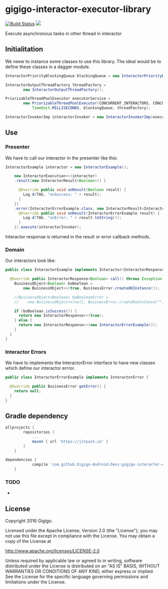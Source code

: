 # gigigo-interactor-executor-library
[![Build Status](https://travis-ci.org/Gigigo-Android-Devs/gigigo-interactor-executor-library.svg?branch=master)](https://travis-ci.org/Gigigo-Android-Devs/gigigo-interactor-executor-library.svg?branch=master)
[![](https://jitpack.io/v/Gigigo-Android-Devs/gigigo-interactor-executor-library.svg)](https://jitpack.io/#Gigigo-Android-Devs/gigigo-interactor-executor-library)

Execute asynchronous tasks in other thread in interactor 

## Initialitation
We neew to instance some classes to use this library. The ideal would be to define these classes in a dagger module.

```java
InteractorPriorityBlockingQueue blockingQueue = new InteractorPriorityBlockingQueue(100);

InteractorOutputThreadFactory threadFactory =
        new InteractorOutputThreadFactory();

PriorizableThreadPoolExecutor executorService =
        new PriorizableThreadPoolExecutor(CONCURRENT_INTERACTORS, CONCURRENT_INTERACTORS, 0L,
            TimeUnit.MILLISECONDS, blockingQueue, threadFactory);

InteractorInvokerImp interactorInvoker = new InteractorInvokerImp(executorService, new LogExceptionHandler());
```

## Use 
### Presenter
We have to call our interactor in the presenter like this:
```java
InteractorExample interactor = new InteractorExample();

    new InteractorExecution<>(interactor)
    .result(new InteractorResult<Boolean>() {

      @Override public void onResult(Boolean result) {
        Log.d(TAG, "onSuccess: " + result);
      }
    })
    .error(InteractorErrorExample.class, new InteractorResult<InteractorErrorExample>() {
      @Override public void onResult(InteractorErrorExample result) {
        Log.d(TAG, "onError: " + result.toString());
      }
    }).execute(interactorInvoker);
```

Interactor response is returned in the result or error callback methods. 

### Domain
Our interactors look like:
```java
public class InteractorExample implements Interactor<InteractorResponse<Boolean>> {

  @Override public InteractorResponse<Boolean> call() throws Exception {
    BusinessObject<Boolean> boBoolean =
        new BusinessObject<>(true, BusinessError.createOKInstance());

    //BusinessObject<Boolean> boBooleanError =
    //    new BusinessObject<>(null, BusinessError.createKoInstance(""));

    if (boBoolean.isSuccess()) {
      return new InteractorResponse<>(true);
    } else {
      return new InteractorResponse<>(new InteractorErrorExample());
    }
  }
}
```

### Interactor Errors 
We have to implements the InteractorError interface to have new classes which define our interactor errror.
```java
public class InteractorErrorExample implements InteractorError {

  @Override public BusinessError getError() {
    return null;
  }
}
```

## Gradle dependency
```gradle
allprojects {
		repositories {
			...
			maven { url 'https://jitpack.io' }
		}
	}
```
```gradle
dependencies {
	        compile 'com.github.Gigigo-Android-Devs:gigigo-interactor-executor-library:1.0.0'
	}
```

### TODO
- 

License
----

Copyright 2016 Gigigo.

Licensed under the Apache License, Version 2.0 (the "License");
you may not use this file except in compliance with the License.
You may obtain a copy of the License at

   http://www.apache.org/licenses/LICENSE-2.0

Unless required by applicable law or agreed to in writing, software
distributed under the License is distributed on an "AS IS" BASIS,
WITHOUT WARRANTIES OR CONDITIONS OF ANY KIND, either express or implied.
See the License for the specific language governing permissions and
limitations under the License.
